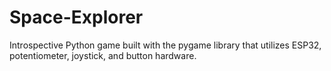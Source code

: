 # Space-Explorer
Introspective Python game built with the pygame library that utilizes ESP32, potentiometer, joystick, and button hardware.
